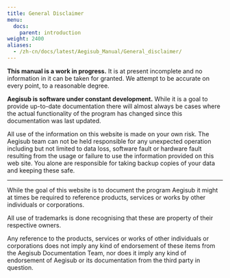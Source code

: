 ```yaml
---
title: General Disclaimer
menu:
  docs:
    parent: introduction
weight: 2400
aliases:
  - /zh-cn/docs/latest/Aegisub_Manual/General_disclaimer/
---
```


**This manual is a work in progress.** It is at present incomplete and no information in it can be taken for granted. We attempt to be accurate on every point, to a reasonable degree.

**Aegisub is software under constant development.** While it is a goal to provide up-to-date documentation there will almost always be cases where the actual functionality of the program has changed since this documentation was last updated.

All use of the information on this website is made on your own risk. The Aegisub team can not be held responsible for any unexpected operation including but not limited to data loss, software fault or hardware fault resulting from the usage or failure to use the information provided on this web site. You alone are responsible for taking backup copies of your data and keeping these safe.

______________________________________________________________________

While the goal of this website is to document the program Aegisub it might at times be required to reference products, services or works by other individuals or corporations.

All use of trademarks is done recognising that these are property of their respective owners.

Any reference to the products, services or works of other individuals or corporations does not imply any kind of endorsement of these items from the Aegisub Documentation Team, nor does it imply any kind of endorsement of Aegisub or its documentation from the third party in question.
